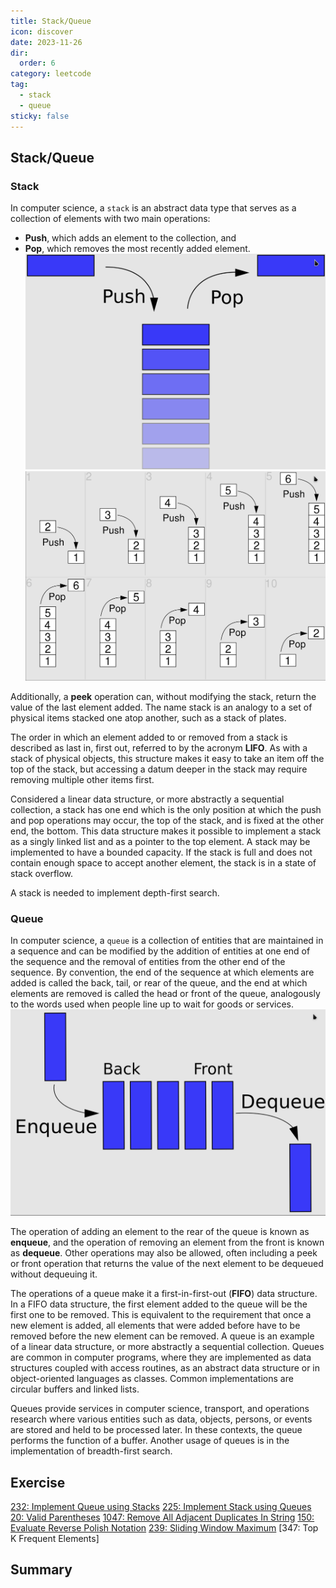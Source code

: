 ```yaml
---
title: Stack/Queue
icon: discover
date: 2023-11-26
dir:
  order: 6
category: leetcode
tag: 
  - stack
  - queue
sticky: false
---
```


## Stack/Queue
### Stack
In computer science, a `stack` is an abstract data type that serves as a collection of elements with two main operations:
- **Push**, which adds an element to the collection, and
- **Pop**, which removes the most recently added element.
![stack](../../../../assets/leetcode/stack_push_pop.png)
![stack](../../../../assets/leetcode/stack.png)

Additionally, a **peek** operation can, without modifying the stack, return the value of the last element added. The name stack is an analogy to a set of physical items stacked one atop another, such as a stack of plates.

The order in which an element added to or removed from a stack is described as last in, first out, referred to by the acronym **LIFO**. As with a stack of physical objects, this structure makes it easy to take an item off the top of the stack, but accessing a datum deeper in the stack may require removing multiple other items first.

Considered a linear data structure, or more abstractly a sequential collection, a stack has one end which is the only position at which the push and pop operations may occur, the top of the stack, and is fixed at the other end, the bottom. This data structure makes it possible to implement a stack as a singly linked list and as a pointer to the top element. A stack may be implemented to have a bounded capacity. If the stack is full and does not contain enough space to accept another element, the stack is in a state of stack overflow.

A stack is needed to implement depth-first search.

### Queue
In computer science, a `queue` is a collection of entities that are maintained in a sequence and can be modified by the addition of entities at one end of the sequence and the removal of entities from the other end of the sequence. By convention, the end of the sequence at which elements are added is called the back, tail, or rear of the queue, and the end at which elements are removed is called the head or front of the queue, analogously to the words used when people line up to wait for goods or services.
![queue](../../../../assets/leetcode/queue.png)

The operation of adding an element to the rear of the queue is known as **enqueue**, and the operation of removing an element from the front is known as **dequeue**. Other operations may also be allowed, often including a peek or front operation that returns the value of the next element to be dequeued without dequeuing it.

The operations of a queue make it a first-in-first-out (**FIFO**) data structure. In a FIFO data structure, the first element added to the queue will be the first one to be removed. This is equivalent to the requirement that once a new element is added, all elements that were added before have to be removed before the new element can be removed. A queue is an example of a linear data structure, or more abstractly a sequential collection. Queues are common in computer programs, where they are implemented as data structures coupled with access routines, as an abstract data structure or in object-oriented languages as classes. Common implementations are circular buffers and linked lists.

Queues provide services in computer science, transport, and operations research where various entities such as data, objects, persons, or events are stored and held to be processed later. In these contexts, the queue performs the function of a buffer. Another usage of queues is in the implementation of breadth-first search.


## Exercise
[232: Implement Queue using Stacks](232_implement_queue_using_stacks.md)
[225: Implement Stack using Queues](225_implement_stack_using_queues.md)
[20: Valid Parentheses](20_valid_parentheses.md)
[1047: Remove All Adjacent Duplicates In String](1047_remove_all_adjacent_duplicates_in_string.md)
[150: Evaluate Reverse Polish Notation](150_evaluate_reverse_polish_notation.md)
[239: Sliding Window Maximum](239_sliding_window_maximum.md)
[347: Top K Frequent Elements]


## Summary
